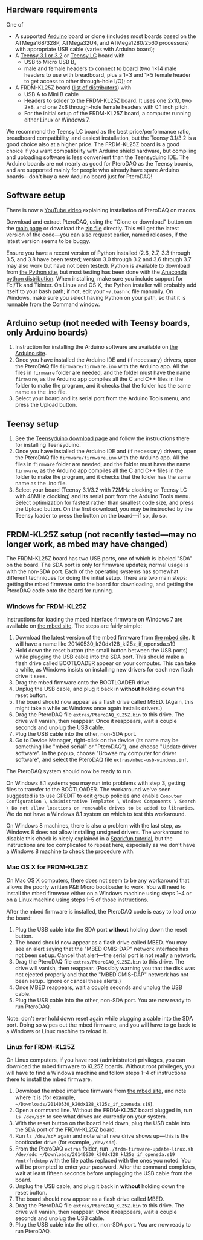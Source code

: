 ## Hardware requirements

One of

* A supported [Arduino](http://www.arduino.cc) board or clone (includes most boards based on the ATMega168/328P, ATMega32U4, and ATMega1280/2560 processors) with appropriate USB cable (varies with Arduino board);  
* A [Teensy 3.1 or 3.2](https://www.pjrc.com/teensy/teensy31.html) or [Teensy LC](https://www.pjrc.com/teensy/teensyLC.html) board with 
    * USB to Micro USB B, 
    * male and female headers to connect to board (two 1×14 male headers to use with breadboard, plus a 1×3 and 1×5 female header to get access to other through-hole I/O); or
* A FRDM-KL25Z board ([list of distributors](http://www.freescale.com/webapp/shoppingcart.buynow.framework?partnumber=FRDM-KL25Z)) with
    * USB A to Mini B cable
    * Headers to solder to the FRDM-KL25Z board. It uses one 2x10, two 2x8, and one 2x6 through-hole female headers with 0.1 inch pitch.
    * For the initial setup of the FRDM-KL25Z board, a computer running either Linux or Windows 7.

We recommend the Teensy LC board as the best price/performance ratio, breadboard compatibility, and easiest installation, but the Teensy 3.1/3.2 is a good choice also at a higher price.  The FRDM-KL25Z board is a good choice if you want compatibility with Arduino shield hardware, but compiling and uploading software is less convenient than the Teensyduino IDE.  The Arduino boards are not nearly as good for PteroDAQ as the Teensy boards, and are supported mainly for people who already have spare Arduino boards—don't buy a new Arduino board just for PteroDAQ!

## Software setup

There is now a [YouTube video](https://youtu.be/Yvg109QyVI0) explaining installation of PteroDAQ on macos.

Download and extract PteroDAQ, using the "Clone or download" button on the [main page](https://github.com/karplus/PteroDAQ) or download the [zip file](https://github.com/karplus/PteroDAQ/archive/master.zip) directly.
This will get the latest version of the code—you can also request earlier, named releases, if the latest version seems to be buggy.

Ensure you have a recent version of Python installed (2.6, 2.7, 3.3 through 3.5, and 3.8 have been tested; version 3.0 through 3.2 and 3.6 through 3.7 may also work but have not been tested). Python is available to download from [the Python site](http://python.org), but most testing has been done with the [Anaconda python distribution](https://www.anaconda.com/products/individual). When installing, make sure you include support for Tcl/Tk and Tkinter. On Linux and OS X, the Python installer will probably add itself to your bash path; if not, edit your `~/.bashrc` file manually. On Windows, make sure you select having Python on your path, so that it is runnable from the Command window.

## Arduino setup (not needed with Teensy boards, only Arduino boards)

1. Instruction for installing the Arduino software are available on [the Arduino site](https://www.arduino.cc/en/Guide/HomePage).
2. Once you have installed the Arduino IDE and (if necessary) drivers, open the PteroDAQ file `firmware/firmware.ino` with the Arduino app. All the files in `firmware` folder are needed, and the folder must have the name `firmware`, as the Arduino app compiles all the C and C++ files in the folder to make the program, and it checks that the folder has the same name as the .ino file. 
3. Select your board and its serial port from the Arduino Tools menu, and press the Upload button.

## Teensy setup

1. See the [Teensyduino download page](https://www.pjrc.com/teensy/td_download.html) and follow the instructions there for installing Teensyduino.
3. Once you have installed the Arduino IDE and (if necessary) drivers, open the PteroDAQ file `firmware/firmware.ino` with the Arduino app. All the files in `firmware` folder are needed, and the folder must have the name `firmware`, as the Arduino app compiles all the C and C++ files in the folder to make the program, and it checks that the folder has the same name as the .ino file. 
4. Select your board (Teensy 3.1/3.2 with 72MHz clocking or Teensy LC with 48MHz clocking) and its serial port from the Arduino Tools menu. Select optimization for fastest rather than smallest code size, and press the Upload button.  On the first download, you may be instructed by the Teensy loader to press the button on the board—if so, do so.

## FRDM-KL25Z setup  (not recently tested—may no longer work, as mbed may have changed)

The FRDM-KL25Z board has two USB ports, one of which is labeled "SDA" on the board. The SDA port is only for firmware updates; normal usage is with the non-SDA port. Each of the operating systems has somewhat different techniques for doing the initial setup. There are two main steps: getting the mbed firmware onto the board for downloading, and getting the PteroDAQ code onto the board for running.

### Windows for FRDM-KL25Z

Instructions for loading the mbed interface firmware on Windows 7 are available on [the mbed site](https://developer.mbed.org/handbook/Firmware-FRDM-KL25Z). The steps are fairly simple:

1. Download the latest version of the mbed firmware from  [the mbed site](https://developer.mbed.org/handbook/Firmware-FRDM-KL25Z).  It will have a name like 20140530_k20dx128_kl25z_if_opensda.s19
2. Hold down the reset button (the small button between the USB ports) while plugging the USB cable into the SDA port.  This should make a flash drive called BOOTLOADER appear on your computer.  This can take a while, as Windows insists on installing new drivers for each new flash drive it sees.
3. Drag the mbed firmware onto the BOOTLOADER drive.
4. Unplug the USB cable, and plug it back in **without** holding down the reset button.
5. The board should now appear as a flash drive called MBED.  (Again, this might take a while as Windows once again installs drivers.)
6. Drag the PteroDAQ file `extras/PteroDAQ_KL25Z.bin` to this drive. The drive will vanish, then reappear. Once it reappears, wait a couple seconds and unplug the USB cable.
7. Plug the USB cable into the other, non-SDA port. 
8. Go to Device Manager, right-click on the device (its name may be something like "mbed serial" or "PteroDAQ"), and choose "Update driver software". In the popup, choose "Browse my computer for driver software", and select the PteroDAQ file `extras/mbed-usb-windows.inf`.

The PteroDAQ system should now be ready to run.

On Windows 8.1 systems you may run into problems with step 3, getting files to transfer to the BOOTLOADER.  The workaround we've seen suggested is to use GPEDIT to edit group policies and enable `Computer Configuration \ Administrative Templates \ Windows Components \ Search \ Do not allow locations on removable drives to be added to libraries`.  We do not have a Windows 8.1 system on which to test this workaround.

On Windows 8 machines, there is also a problem with the last step, as Windows 8 does not allow installing unsigned drivers. The workaround to disable this check is nicely explained in a [Sparkfun tutorial](https://learn.sparkfun.com/tutorials/disabling-driver-signature-on-windows-8), but the instructions are too complicated to repeat here, especially as we don't have a Windows 8 machine to check the procedure with.

### Mac OS X for FRDM-KL25Z

On Mac OS X computers, there does not seem to be any workaround that allows the poorly written P&E Micro bootloader to work.  You will need to install the mbed firmware either on a Windows machine using steps 1–4 or on a Linux machine using steps 1–5 of those instructions.

After the mbed firmware is installed, the PteroDAQ code is easy to load onto the board:

1. Plug the USB cable into the SDA port **without** holding down the reset button.
2. The board should now appear as a flash drive called MBED.  You may see an alert saying that the "MBED CMIS-DAP" network interface has not been set up.  Cancel that alert—the serial port is not really a network.
3. Drag the PteroDAQ file `extras/PteroDAQ_KL25Z.bin` to this drive. The drive will vanish, then reappear. (Possibly warning you that the disk was not ejected properly and that the "MBED CMIS-DAP" network has not been setup.  Ignore or cancel these alerts.)
4. Once MBED reappears, wait a couple seconds and unplug the USB cable.
5. Plug the USB cable into the other, non-SDA port.  You are now ready to run PteroDAQ.

Note: don't ever hold down reset again while plugging a cable into the SDA port.  Doing so wipes out the mbed firmware, and you will have to go back to a Windows or Linux machine to reload it.
 
### Linux for FRDM-KL25Z

On Linux computers, if you have root (administrator) privileges, you can download the mbed firmware to KL25Z boards.  Without root privileges, you will have to find a Windows machine and follow steps 1–4 of instructions there to install the mbed firmware.

1. Download the mbed interface firmware from [the mbed site](https://developer.mbed.org/handbook/Firmware-FRDM-KL25Z), and note where it is (for example, `~/Downloads/20140530_k20dx128_kl25z_if_opensda.s19`). 
2. Open a command line. Without the FRDM-KL25Z board plugged in, run `ls /dev/sd*` to see what drives are currently on your system. 
3. With the reset button on the board held down, plug the USB cable into the SDA port of the FRDM-KL25Z board. 
4. Run `ls /dev/sd*` again and note what new drive shows up—this is the bootloader drive (for example, `/dev/sdc`). 
5. From the PteroDAQ `extras` folder, run
    `./frdm-firmware-update-linux.sh /dev/sdc ~/Downloads/20140530_k20dx128_kl25z_if_opensda.s19 /mnt/frdmtmp`
    with the file paths replaced with the ones you noted. You will be prompted to enter your password. After the command completes, wait at least fifteen seconds before unplugging the USB cable from the board.
6. Unplug the USB cable, and plug it back in **without** holding down the reset button.
7. The board should now appear as a flash drive called MBED.
8. Drag the PteroDAQ file `extras/PteroDAQ_KL25Z.bin` to this drive. The drive will vanish, then reappear. Once it reappears, wait a couple seconds and unplug the USB cable.
9. Plug the USB cable into the other, non-SDA port. You are now ready to run PteroDAQ.
